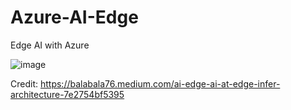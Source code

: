 # Azure-AI-Edge
Edge AI with Azure


![image](https://user-images.githubusercontent.com/3292822/111033248-2462ed80-8408-11eb-99a3-bf682df78bea.png)


Credit: https://balabala76.medium.com/ai-edge-ai-at-edge-infer-architecture-7e2754bf5395
